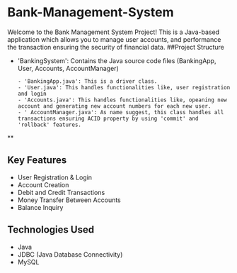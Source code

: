 # Bank-Management-System
Welcome to the Bank Management System Project! This is a Java-based application which allows you to manage user accounts, and performance the transaction ensuring the security of financial data.
##Project Structure
- 'BankingSystem': Contains the Java source code files (BankingApp, User, Accounts, AccountManager)
  ```shell
  - 'BankingApp.java': This is a driver class.
  - 'User.java': This handles functionalities like, user registration and login
  - 'Accounts.java': This handles functionalities like, opeaning new account and generating new account numbers for each new user.
  - ' AccountManager.java': As name suggest, this class handles all transactions ensuring ACID property by using 'commit' and 'rollback' features.
**
  ## Key Features
  - User Registration & Login
  - Account Creation
  - Debit and Credit Transactions
  - Money Transfer Between Accounts
  - Balance Inquiry

  ## Technologies Used
  - Java
  - JDBC (Java Database Connectivity)
  - MySQL 
  
